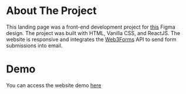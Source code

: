 # About The Project

This landing page was a front-end development project for [this](https://www.figma.com/community/file/1195341252572719565/beauty-webflow-website-template) Figma design. The project was built with HTML, Vanilla CSS, and ReactJS. The website is responsive and integrates the [Web3Forms](https://web3forms.com/) API to send form submissions into email.

# Demo

You can access the website demo [here](https://beauty-website-demo.web.app/)